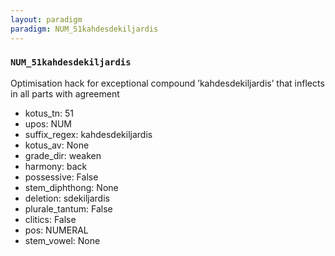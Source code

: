 ```yaml
---
layout: paradigm
paradigm: NUM_51kahdesdekiljardis
---
```

### ` NUM_51kahdesdekiljardis `

Optimisation hack for exceptional compound ’kahdesdekiljardis’ that inflects in all parts with agreement
* kotus_tn: 51
* upos: NUM
* suffix_regex: kahdesdekiljardis
* kotus_av: None
* grade_dir: weaken
* harmony: back
* possessive: False
* stem_diphthong: None
* deletion: sdekiljardis
* plurale_tantum: False
* clitics: False
* pos: NUMERAL
* stem_vowel: None
